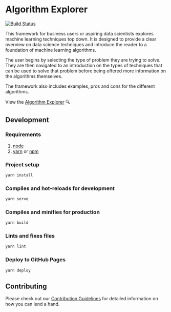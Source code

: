 # Algorithm Explorer

[![Build Status](https://travis-ci.com/samrose3/algorithm-explorer.svg?branch=master)](https://travis-ci.com/samrose3/algorithm-explorer)

This framework for business users or aspiring data scientists explores machine learning techniques top down. It is designed to provide a clear overview on data science techniques and introduce the reader to a foundation of machine learning algorithms.

The user begins by selecting the type of problem they are trying to solve. They are then navigated to an introduction on the types of techniques that can be used to solve that problem before being offered more information on the algorithms themselves.

The framework also includes examples, pros and cons for the different algorithms.

View the [Algorithm Explorer](https://samrose3.github.io/algorithm/explorer) 🔍

## Development

### Requirements

1. [node](https://nodejs.org/en/)
2. [yarn](https://yarnpkg.com/en/) or [npm](https://www.npmjs.com/)

### Project setup

```bash
yarn install
```

### Compiles and hot-reloads for development

```bash
yarn serve
```

### Compiles and minifies for production

```bash
yarn build
```

### Lints and fixes files

```bash
yarn lint
```

### Deploy to GitHub Pages

```bash
yarn deploy
```

## Contributing

Please check out our [Contribution Guidelines](./CONTRIBUTING.md) for detailed information on how you can lend a hand.

